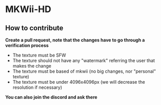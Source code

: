 # MKWii-HD
## How to contribute
**Create a pull request, note that the changes have to go through a verification process**
- The texture must be SFW
- The texture should not have any "watermark" referring the user that makes the change
- The texture must be based of mkwii (no big changes, nor "personal" texture)
- The texture must be under 4096x4096px (we will decrease the resolution if necessary)

**You can also join the discord and ask there**
